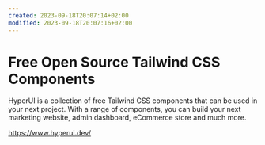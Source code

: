 ```yaml
---
created: 2023-09-18T20:07:14+02:00
modified: 2023-09-18T20:07:16+02:00
---
```


# Free Open Source Tailwind CSS Components

HyperUI is a collection of free Tailwind CSS components that can be used in your next project. With a range of components, you can build your next marketing website, admin dashboard, eCommerce store and much more.

<https://www.hyperui.dev/>
